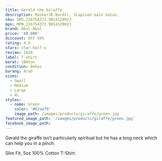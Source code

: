 ```yaml
---
title: Gerald the Giraffe
description: Masker3D Bordir, 3Lapisan kain katun.
sku: SKU.226754372.9014129023
mpn: MPN.226754372.9014129023
brand: Abal-Abal
price: '40.000'
discount: OFF 50%
rating: 4.9
stars: star-half-o
review: 1020
label: T-shirt
berat: 100ton
condition: Bekas
barang: Arab
sizes:
  - Small
  - Medium
  - Large
  - XL
styles:
  - name: Green
    color: '#67aa79'
    image_path: /images/products/giraffe/green.jpg
featured_image_path: '/images/products/giraffe/green.jpg'
facebook_image_path:
---
```


Gerald the giraffe isn’t particularly spiritual but he has a long neck which can help you in a pinch.

Slim Fit, 5oz 100% Cotton T-Shirt.
